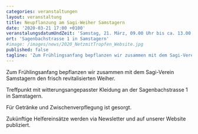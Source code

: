 ```yaml
---
categories: veranstaltungen
layout: veranstaltung
title: Neupflanzung am Sagi-Weiher Samstagern
date: '2020-03-21 17:00 +0100'
veranstalungsdatumUndZeit: 'Samstag, 21. März, 09.00 Uhr bis ca. 13.00 Uhr'
ort: 'Sagenbachstrasse 1 in Samstagern'
#image: /images/news/2020_NetzmitTropfen_Website.jpg
published: false
tagline: 'Zum Frühlingsanfang bepflanzen wir zusammen mit dem Sagi-Verein Samstagern den frisch revitalisierten Weiher.'
---
```

Zum Frühlingsanfang bepflanzen wir zusammen mit dem Sagi-Verein Samstagern den frisch revitalisierten Weiher.

Treffpunkt mit witterungsangepasster Kleidung an der Sagenbachstrasse 1 in Samstagern.

Für Getränke und Zwischenverpflegung ist gesorgt.

Zukünftige Helfereinsätze werden via Newsletter und auf unserer Website publiziert.
